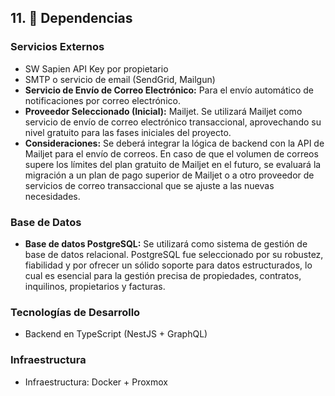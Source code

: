## 11. 🔗 Dependencias

### Servicios Externos

- SW Sapien API Key por propietario
- SMTP o servicio de email (SendGrid, Mailgun)
- **Servicio de Envío de Correo Electrónico:** Para el envío automático de notificaciones por correo electrónico.
 - **Proveedor Seleccionado (Inicial):** Mailjet. Se utilizará Mailjet como servicio de envío de correo electrónico transaccional, aprovechando su nivel gratuito para las fases iniciales del proyecto.
 - **Consideraciones:** Se deberá integrar la lógica de backend con la API de Mailjet para el envío de correos. En caso de que el volumen de correos supere los límites del plan gratuito de Mailjet en el futuro, se evaluará la migración a un plan de pago superior de Mailjet o a otro proveedor de servicios de correo transaccional que se ajuste a las nuevas necesidades.

### Base de Datos

- **Base de datos PostgreSQL:** Se utilizará como sistema de gestión de base de datos relacional. PostgreSQL fue seleccionado por su robustez, fiabilidad y por ofrecer un sólido soporte para datos estructurados, lo cual es esencial para la gestión precisa de propiedades, contratos, inquilinos, propietarios y facturas.

### Tecnologías de Desarrollo

- Backend en TypeScript (NestJS + GraphQL)

### Infraestructura

- Infraestructura: Docker + Proxmox